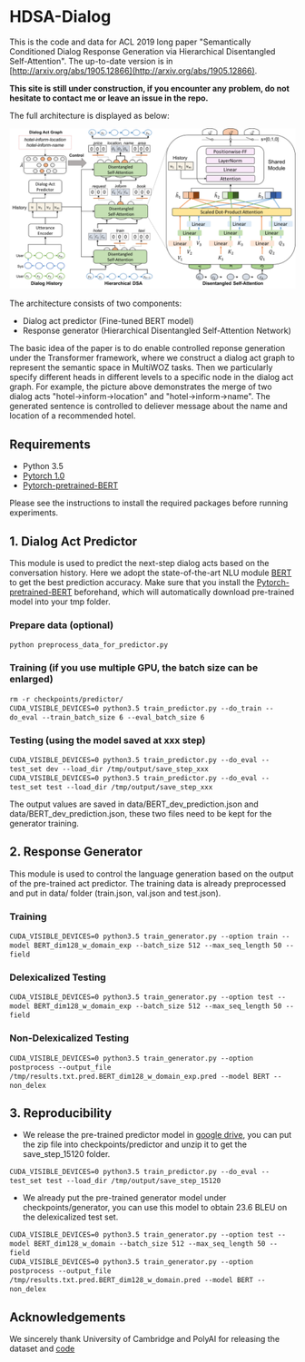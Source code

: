 # HDSA-Dialog
This is the code and data for ACL 2019 long paper "Semantically Conditioned Dialog Response Generation via Hierarchical Disentangled Self-Attention". The up-to-date version is in [http://arxiv.org/abs/1905.12866](http://arxiv.org/abs/1905.12866).

**This site is still under construction, if you encounter any problem, do not hesitate to contact me or leave an issue in the repo.**

The full architecture is displayed as below:
<p>
<img src="resource/full_architecture.png" width="800">
</p>

The architecture consists of two components:
- Dialog act predictor (Fine-tuned BERT model)
- Response generator (Hierarchical Disentangled Self-Attention Network)

The basic idea of the paper is to do enable controlled reponse generation under the Transformer framework, where we construct a dialog act graph to represent the semantic space in MultiWOZ tasks. Then we particularly specify different heads in different levels to a specific node in the dialog act graph. For example, the picture above demonstrates the merge of two dialog acts "hotel->inform->location" and "hotel->inform->name". The generated sentence is controlled to deliever message about the name and location of a recommended hotel. 

## Requirements
- Python 3.5
- [Pytorch 1.0](https://pytorch.org/)
- [Pytorch-pretrained-BERT](https://github.com/huggingface/pytorch-pretrained-BERT)

Please see the instructions to install the required packages before running experiments.

## 1. Dialog Act Predictor
This module is used to predict the next-step dialog acts based on the conversation history. Here we adopt the state-of-the-art NLU module [BERT](https://arxiv.org/abs/1810.04805) to get the best prediction accuracy. Make sure that you install the [Pytorch-pretrained-BERT](https://github.com/huggingface/pytorch-pretrained-BERT) beforehand, which will automatically download pre-trained model into your tmp folder.
### Prepare data (optional)
```
python preprocess_data_for_predictor.py
```
### Training (if you use multiple GPU, the batch size can be enlarged)
```
rm -r checkpoints/predictor/
CUDA_VISIBLE_DEVICES=0 python3.5 train_predictor.py --do_train --do_eval --train_batch_size 6 --eval_batch_size 6
```
### Testing (using the model saved at xxx step)
```
CUDA_VISIBLE_DEVICES=0 python3.5 train_predictor.py --do_eval --test_set dev --load_dir /tmp/output/save_step_xxx
CUDA_VISIBLE_DEVICES=0 python3.5 train_predictor.py --do_eval --test_set test --load_dir /tmp/output/save_step_xxx
```
The output values are saved in data/BERT_dev_prediction.json and data/BERT_dev_prediction.json, these two files need to be kept for the generator training.

## 2. Response Generator
This module is used to control the language generation based on the output of the pre-trained act predictor. The training data is already preprocessed and put in data/ folder (train.json, val.json and test.json).
### Training
```
CUDA_VISIBLE_DEVICES=0 python3.5 train_generator.py --option train --model BERT_dim128_w_domain_exp --batch_size 512 --max_seq_length 50 --field
```
### Delexicalized Testing
```
CUDA_VISIBLE_DEVICES=0 python3.5 train_generator.py --option test --model BERT_dim128_w_domain_exp --batch_size 512 --max_seq_length 50 --field
```

### Non-Delexicalized Testing
```
CUDA_VISIBLE_DEVICES=0 python3.5 train_generator.py --option postprocess --output_file /tmp/results.txt.pred.BERT_dim128_w_domain_exp.pred --model BERT --non_delex
```

## 3. Reproducibility
- We release the pre-trained predictor model in [google drive](https://drive.google.com/open?id=1x2K07nMEFrmbzPZNNbJ6M93dE3EYcS-0), you can put the zip file into checkpoints/predictor and unzip it to get the save_step_15120 folder.
```
CUDA_VISIBLE_DEVICES=0 python3.5 train_predictor.py --do_eval --test_set test --load_dir /tmp/output/save_step_15120
```
- We already put the pre-trained generator model under checkpoints/generator, you can use this model to obtain 23.6 BLEU on the delexicalized test set.
```
CUDA_VISIBLE_DEVICES=0 python3.5 train_generator.py --option test --model BERT_dim128_w_domain --batch_size 512 --max_seq_length 50 --field
CUDA_VISIBLE_DEVICES=0 python3.5 train_generator.py --option postprocess --output_file /tmp/results.txt.pred.BERT_dim128_w_domain.pred --model BERT --non_delex
```

## Acknowledgements
We sincerely thank University of Cambridge and PolyAI for releasing the dataset and [code](https://github.com/budzianowski/multiwoz)

